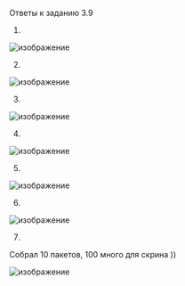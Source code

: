 Ответы к заданию 3.9

1.

![изображение](https://user-images.githubusercontent.com/16610642/154833656-e44263e9-def7-45bc-b98f-55047dfae4c4.png)

2.

![изображение](https://user-images.githubusercontent.com/16610642/154834459-85b6dcb6-21b4-4b5b-ba95-08790cb4129c.png)

3.

![изображение](https://user-images.githubusercontent.com/16610642/154834810-50c91b9a-3895-423d-9c9f-7001e10e540a.png)

4.

![изображение](https://user-images.githubusercontent.com/16610642/154835018-d5befb34-b9af-466d-a126-38bcd2d18eb0.png)

5.
![изображение](https://user-images.githubusercontent.com/16610642/154838088-8d28c0ff-3604-41e7-8bf1-df39b7d096ff.png)

6.

![изображение](https://user-images.githubusercontent.com/16610642/154838453-c029fd69-cace-4d4f-b181-10fae4dbec7e.png)

7.

Собрал 10 пакетов, 100 много для скрина ))

![изображение](https://user-images.githubusercontent.com/16610642/154838769-760bfcde-9e2d-45eb-b85a-13db8d21a53f.png)

